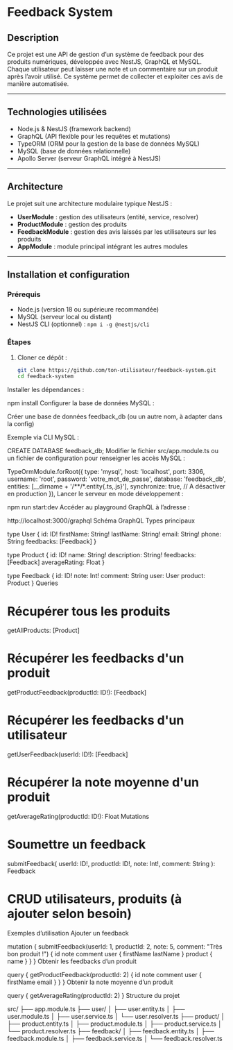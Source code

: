 # Feedback System 

## Description

Ce projet est une API de gestion d’un système de feedback pour des produits numériques, développée avec NestJS, GraphQL et MySQL.  
Chaque utilisateur peut laisser une note et un commentaire sur un produit après l’avoir utilisé. Ce système permet de collecter et exploiter ces avis de manière automatisée.

---

## Technologies utilisées

- Node.js & NestJS (framework backend)
- GraphQL (API flexible pour les requêtes et mutations)
- TypeORM (ORM pour la gestion de la base de données MySQL)
- MySQL (base de données relationnelle)
- Apollo Server (serveur GraphQL intégré à NestJS)

---

## Architecture

Le projet suit une architecture modulaire typique NestJS :

- **UserModule** : gestion des utilisateurs (entité, service, resolver)
- **ProductModule** : gestion des produits
- **FeedbackModule** : gestion des avis laissés par les utilisateurs sur les produits
- **AppModule** : module principal intégrant les autres modules

---

## Installation et configuration

### Prérequis

- Node.js (version 18 ou supérieure recommandée)
- MySQL (serveur local ou distant)
- NestJS CLI (optionnel) : `npm i -g @nestjs/cli`

### Étapes

1. Cloner ce dépôt :

   ```bash
   git clone https://github.com/ton-utilisateur/feedback-system.git
   cd feedback-system
Installer les dépendances :

npm install
Configurer la base de données MySQL :

Créer une base de données feedback_db (ou un autre nom, à adapter dans la config)

Exemple via CLI MySQL :


CREATE DATABASE feedback_db;
Modifier le fichier src/app.module.ts ou un fichier de configuration pour renseigner les accès MySQL :

TypeOrmModule.forRoot({
  type: 'mysql',
  host: 'localhost',
  port: 3306,
  username: 'root',
  password: 'votre_mot_de_passe',
  database: 'feedback_db',
  entities: [__dirname + '/**/*.entity{.ts,.js}'],
  synchronize: true, // A désactiver en production
}),
Lancer le serveur en mode développement :

npm run start:dev
Accéder au playground GraphQL à l’adresse :

http://localhost:3000/graphql
Schéma GraphQL
Types principaux

type User {
  id: ID!
  firstName: String!
  lastName: String!
  email: String!
  phone: String
  feedbacks: [Feedback]
}

type Product {
  id: ID!
  name: String!
  description: String!
  feedbacks: [Feedback]
  averageRating: Float
}

type Feedback {
  id: ID!
  note: Int!
  comment: String
  user: User
  product: Product
}
Queries

# Récupérer tous les produits
getAllProducts: [Product]

# Récupérer les feedbacks d'un produit
getProductFeedback(productId: ID!): [Feedback]

# Récupérer les feedbacks d'un utilisateur
getUserFeedback(userId: ID!): [Feedback]

# Récupérer la note moyenne d'un produit
getAverageRating(productId: ID!): Float
Mutations

# Soumettre un feedback
submitFeedback(
  userId: ID!,
  productId: ID!,
  note: Int!,
  comment: String
): Feedback

# CRUD utilisateurs, produits (à ajouter selon besoin)
Exemples d’utilisation
Ajouter un feedback

mutation {
  submitFeedback(userId: 1, productId: 2, note: 5, comment: "Très bon produit !") {
    id
    note
    comment
    user {
      firstName
      lastName
    }
    product {
      name
    }
  }
}
Obtenir les feedbacks d’un produit

query {
  getProductFeedback(productId: 2) {
    id
    note
    comment
    user {
      firstName
      email
    }
  }
}
Obtenir la note moyenne d’un produit

query {
  getAverageRating(productId: 2)
}
Structure du projet

src/
├── app.module.ts
├── user/
│   ├── user.entity.ts
│   ├── user.module.ts
│   ├── user.service.ts
│   └── user.resolver.ts
├── product/
│   ├── product.entity.ts
│   ├── product.module.ts
│   ├── product.service.ts
│   └── product.resolver.ts
├── feedback/
│   ├── feedback.entity.ts
│   ├── feedback.module.ts
│   ├── feedback.service.ts
│   └── feedback.resolver.ts
